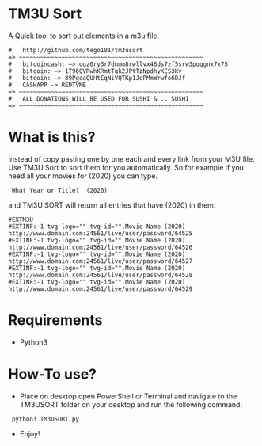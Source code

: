 
#   TM3U Sort    
A Quick tool to sort out elements in a m3u file.
~~~~~~~~~~~~~~~~~~~~~~~~~~~~~~~~~~~~~~~~~~~~~~~~~~~~~~~
#   http://github.com/tego101/tm3usort
=> ~~~~~~~~~~~~~~~~~~~~~~~~~~~~~~~~~~~~~~~~~~~~~~~~~~~~
#   bitcoincash: —> qqz0ry3r7dnmm8rwllvx46ds7zf5srw3pqqgnx7x75
#   bitcoin: —> 1T96QVRwhKRmtTgk2JPtTzNpdhyKES3Kv
#   bitcoin: —> 39PgeaQUHtEqNiVQTKp1JcPMmWrwfo6DJf
#   CASHAPP -> REDTVME
=> ~~~~~~~~~~~~~~~~~~~~~~~~~~~~~~~~~~~~~~~~~~~~~~~~~~~~
#   ALL DONATIONS WILL BE USED FOR SUSHI & .. SUSHI 
=> ~~~~~~~~~~~~~~~~~~~~~~~~~~~~~~~~~~~~~~~~~~~~~~~~~~~~
~~~~~~~~~~~~~~~~~~~~~~~~~~~~~~~~~~~~~~~~~~~~~~~~~~~~~~~
# What is this?
Instead of copy pasting one by one each and every link from your M3U file. Use TM3U Sort to sort them for you automatically. 
So for example if you need all your movies for (2020) you can type.
~~~~~~~~~~~~~~~~~~~~~~~~~~~~~~~~~~~~~~~~~~~~~~~~~~~~~~
 What Year or Title?  (2020)
~~~~~~~~~~~~~~~~~~~~~~~~~~~~~~~~~~~~~~~~~~~~~~~~~~~~~~
and TM3U SORT will return all entries that have (2020) in them.
~~~~~~~~~~~~~~~~~~~~~~~~~~~~~~~~~~~~~~~~~~~~~~~~~~~~~~
#EXTM3U
#EXTINF:-1 tvg-logo="" tvg-id="",Movie Name (2020)
http://www.domain.com:24561/live/user/password/64525
#EXTINF:-1 tvg-logo="" tvg-id="",Movie Name (2020)
http://www.domain.com:24561/live/user/password/64526
#EXTINF:-1 tvg-logo="" tvg-id="",Movie Name (2020)
http://www.domain.com:24561/live/user/password/64527
#EXTINF:-1 tvg-logo="" tvg-id="",Movie Name (2020)
http://www.domain.com:24561/live/user/password/64528
#EXTINF:-1 tvg-logo="" tvg-id="",Movie Name (2020)
http://www.domain.com:24561/live/user/password/64529
~~~~~~~~~~~~~~~~~~~~~~~~~~~~~~~~~~~~~~~~~~~~~~~~~~~~~~
# Requirements
 * Python3
 
#  How-To use?
 * Place on desktop open PowerShell or Terminal and navigate to the TM3USORT folder on your desktop and run the following command:
~~~~~~~~~~~~~~~~~~~~~~~~~~~~~~~~~~~~~~~~~~~~~~~~~~~~
 python3 TM3USORT.py
~~~~~~~~~~~~~~~~~~~~~~~~~~~~~~~~~~~~~~~~~~~~~~~~~~~~
 * Enjoy!
